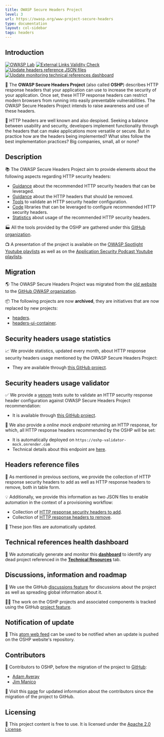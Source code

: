 ```yaml
---
title: OWASP Secure Headers Project
level: 3
url: https://owasp.org/www-project-secure-headers
type: documentation
layout: col-sidebar
tags: headers
---
```


<script crossorigin="anonymous" type="application/javascript" src="assets/js/direct-link-handler.js"></script>
<link rel="stylesheet" href="assets/css/styles.css">

## Introduction

[![OWASP Lab](https://img.shields.io/badge/owasp-lab%20project-f7b73c.svg)](https://www.owasp.org/projects)
[![External Links Validity Check](https://github.com/OWASP/www-project-secure-headers/actions/workflows/check-external-links.yml/badge.svg?branch=master)](https://github.com/OWASP/www-project-secure-headers/actions/workflows/check-external-links.yml)
[![Update headers reference JSON files](https://github.com/OWASP/www-project-secure-headers/actions/workflows/headers-generate-json-files.yml/badge.svg?branch=master)](https://github.com/OWASP/www-project-secure-headers/actions/workflows/headers-generate-json-files.yml)
[![Update monitoring technical references dashboard](https://github.com/OWASP/www-project-secure-headers/actions/workflows/monitoring-technical-references-generate-dashboard.yml/badge.svg?branch=master)](https://github.com/OWASP/www-project-secure-headers/actions/workflows/monitoring-technical-references-generate-dashboard.yml)

🎯 The **OWASP Secure Headers Project** (also called **OSHP**) describes HTTP response headers that your application can use to increase the security of your application. Once set, these HTTP response headers can restrict modern browsers from running into easily preventable vulnerabilities. The OWASP Secure Headers Project intends to raise awareness and use of these headers.

🤔 HTTP headers are well known and also despised. Seeking a balance between usability and security, developers implement functionality through the headers that can make applications more versatile or secure. But in practice how are the headers being implemented? What sites follow the best implementation practices? Big companies, small, all or none?

## Description

📚 The OWASP Secure Headers Project aim to provide elements about the following aspects regarding HTTP security headers:

* [Guidance](https://owasp.org/www-project-secure-headers/index.html#div-bestpractices_configuration-proposal) about the recommended HTTP security headers that can be leveraged.
* [Guidance](https://owasp.org/www-project-secure-headers/index.html#div-bestpractices_prevent-information-disclosure-via-http-headers) about the HTTP headers that should be removed.
* [Tools](https://github.com/oshp/oshp-validator) to validate an HTTP security header configuration.
* [Code](https://owasp.org/www-project-secure-headers/index.html#div-technical) libraries that can be leveraged to configure recommended HTTP security headers.
* [Statistics](https://github.com/oshp/oshp-stats) about usage of the recommended HTTP security headers.

🏭 All the tools provided by the OSHP are gathered under this [GitHub organization](https://github.com/oshp/).

📺 A presentation of the project is available on the [OWASP Spotlight Youtube playlists](https://www.youtube.com/watch?v=N4F3VWQYU9E) as well as on the [Application Security Podcast Youtube playlists](https://www.youtube.com/watch?v=0SNU9clVhKU).

## Migration

🌎 The OWASP Secure Headers Project was migrated from the [old website](https://wiki.owasp.org/index.php/OWASP_Secure_Headers_Project) to the [GitHub OWASP organization](https://github.com/OWASP/www-project-secure-headers).

📦 The following projects are now **archived**, they are initiatives that are now replaced by new projects:

* [headers](https://github.com/oshp/headers).
* [headers-ui-container](https://github.com/oshp/headers-ui-container).

## Security headers usage statistics

📈 We provide statistics, updated every month, about HTTP response security headers usage mentioned by the OWASP Secure Headers Project:

* They are available through [this GitHub project](https://github.com/oshp/oshp-stats).

## Security headers usage validator

✅ We provide a [venom](https://github.com/ovh/venom) tests suite to validate an HTTP security response header configuration against OWASP Secure Headers Project recommendation:

* It is available through [this GitHub project](https://github.com/oshp/oshp-validator).

🧪 We also provide a *online mock endpoint* returning an HTTP response, for which, all HTTP response headers recommended by the OSHP will be set:

* It is automatically deployed on `https://oshp-validator-mock.onrender.com`
* Technical details about this endpoint are [here](https://github.com/oshp/oshp-validator#tests-suite-mock-service).

## Headers reference files

📖 As mentioned in previous sections, we provide the collection of HTTP response security headers to add as well as HTTP response headers to remove, both in table form.

💡 Additionally, we provide this information as two JSON files to enable automation in the context of a provisioning workflow:

* Collection of [HTTP response security headers to add](ci/headers_add.json).
* Collection of [HTTP response headers to remove](ci/headers_remove.json).

📡 These json files are automatically updated.

## Technical references health dashboard

📍 We automatically generate and monitor this **[dashboard](https://github.com/OWASP/www-project-secure-headers/blob/master/monitoring_technical_references_dashboard.md)** to identify any dead project referenced in the **[Technical Resources](https://owasp.org/www-project-secure-headers/#div-technical)** tab.

## Discussions, information and roadmap

💬 We use the GitHub [discussions feature](https://github.com/oshp/oshp-tracking/discussions) for discussions about the project as well as spreading global information about it.

👩‍💻 The work on the OSHP projects and associated components is tracked using the GitHub [project feature](https://github.com/orgs/oshp/projects/2).

## Notification of update

📡 This [atom web feed](https://github.com/OWASP/www-project-secure-headers/commits/master.atom) can be used to be notified when an update is pushed on the OSHP website's repository.

## Contributors

💌 Contributors to OSHP, before the migration of the project to [GitHub](https://github.com/OWASP/www-project-secure-headers):

* [Adam Averay](https://github.com/adamaveray)
* [Jim Manico](https://github.com/jmanico)

💌 Visit this [page](https://github.com/OWASP/www-project-secure-headers/graphs/contributors) for updated information about the contributors since the migration of the project to GitHub.

## Licensing

📑 This project content is free to use. It is licensed under the [Apache 2.0 License](https://www.apache.org/licenses/LICENSE-2.0).
